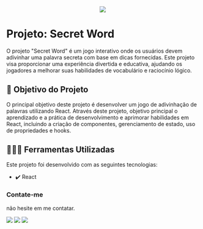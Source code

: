 <div align="center">
<img src="http://img.shields.io/static/v1?label=STATUS&message=FINALIZADO&color=green&style=for-the-badge"/>
</div>

# Projeto: Secret Word

O projeto "Secret Word" é um jogo interativo onde os usuários devem adivinhar uma palavra secreta com base em dicas fornecidas. Este projeto visa proporcionar uma experiência divertida e educativa, ajudando os jogadores a melhorar suas habilidades de vocabulário e raciocínio lógico.

## 🎯 Objetivo do Projeto

O principal objetivo deste projeto é desenvolver um jogo de adivinhação de palavras utilizando React. Através deste projeto, objetivo principal o aprendizado e a prática de desenvolvimento e aprimorar habilidades em React, incluindo a criação de componentes, gerenciamento de estado, uso de propriedades e hooks.

## 🧑🏾‍💻 Ferramentas Utilizadas

Este projeto foi desenvolvido com as seguintes tecnologias:

- ✔️ React

### Contate-me

não hesite em me contatar.

<div>
  <a href="https://instagram.com/lucasl.ima" target="_blank"><img src="https://img.shields.io/badge/-Instagram-%23E4405F?style=for-the-badge&logo=instagram&logoColor=white" target="_blank"></a>
  <a href = "mailto:lucasanjosdiscente@gmail.com"><img src="https://img.shields.io/badge/Gmail-D14836?style=for-the-badge&logo=gmail&logoColor=white" target="_blank"></a>
  <a href="https://linkedin.com/in/lucasl1ima" target="_blank"><img src="https://img.shields.io/badge/-LinkedIn-%230077B5?style=for-the-badge&logo=linkedin&logoColor=white" target="_blank"></a>
</div>
